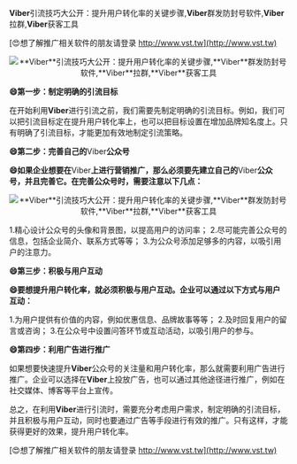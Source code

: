 **Viber**引流技巧大公开：提升用户转化率的关键步骤,**Viber**群发防封号软件,**Viber**拉群,**Viber**获客工具

[😍想了解推广相关软件的朋友请登录 http://www.vst.tw](http://www.vst.tw)

 <center><img src="https://vst.tw/MP4/tuiguang/png/3.png" alt="**Viber**引流技巧大公开：提升用户转化率的关键步骤,**Viber**群发防封号软件,**Viber**拉群,**Viber**获客工具"></center>

**😄第一步：制定明确的引流目标**

在开始利用**Viber**进行引流之前，我们需要先制定明确的引流目标。例如，我们可以把引流目标定在提升用户转化率上，也可以把目标设置在增加品牌知名度上。只有明确了引流目标，才能更加有效地制定引流策略。

**😄第二步：完善自己的**Viber**公众号**

**😄如果企业想要在**Viber**上进行营销推广，那么必须要先建立自己的**Viber**公众号，并且完善它。在完善公众号时，需要注意以下几点：**

 <center><img src="https://vst.tw/MP4/tuiguang/png/5.png" alt="**Viber**引流技巧大公开：提升用户转化率的关键步骤,**Viber**群发防封号软件,**Viber**拉群,**Viber**获客工具"></center>

1.精心设计公众号的头像和背景图，以提高用户的访问率；
2.尽可能完善公众号的信息，包括企业简介、联系方式等等；
3.为公众号添加足够多的内容，以吸引用户的注意力。

**😄第三步：积极与用户互动**

**😄要想提升用户转化率，就必须积极与用户互动。企业可以通过以下方式与用户互动：**

1.为用户提供有价值的内容，例如优惠信息、品牌故事等等；
2.及时回复用户的留言或咨询；
3.在公众号中设置问答环节或互动活动，以吸引用户的参与。

**😄第四步：利用广告进行推广**

如果想要快速提升**Viber**公众号的关注量和用户转化率，那么就需要利用广告进行推广。企业可以选择在**Viber**上投放广告，也可以通过其他途径进行推广，例如在社交媒体、博客等平台上宣传。

总之，在利用**Viber**进行引流时，需要充分考虑用户需求，制定明确的引流目标，并且积极与用户互动，同时也要通过广告等手段进行有效的推广。只有这样，才能获得更好的效果，提升用户转化率。

[😍想了解推广相关软件的朋友请登录 http://www.vst.tw](http://www.vst.tw)



